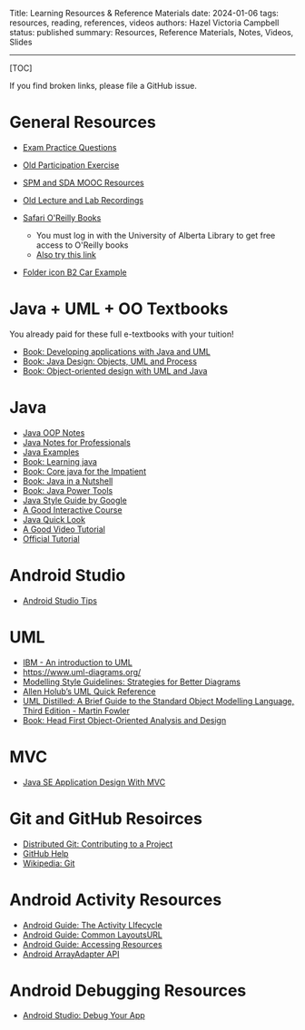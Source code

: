 Title: Learning Resources & Reference Materials
date: 2024-01-06
tags: resources, reading, references, videos
authors: Hazel Victoria Campbell
status: published
summary: Resources, Reference Materials, Notes, Videos, Slides

----

[TOC]

If you find broken links, please file a GitHub issue.

# General Resources

* [Exam Practice Questions]({filename}/resources/practice.md)
* [Old Participation Exercise]({filename}/resources/participation.md)
* [SPM and SDA MOOC Resources]({filename}/resources/mooc.md)
* [Old Lecture and Lab Recordings]({filename}/resources/oldrecordings.md)
* [Safari O'Reilly Books](http://go.oreilly.com/university-of-alberta)
    * You must log in with the University of Alberta Library to get free access to O'Reilly books
    * [Also try this link](https://login.ezproxy.library.ualberta.ca/login?url=https://go.oreilly.com/university-of-alberta/)

* [Folder icon B2 Car Example]({attach}slides/carExampleCampbell.zip) 
# Java + UML + OO Textbooks

You already paid for these full e-textbooks with your tuition!

* [Book: Developing applications with Java and UML](https://login.ezproxy.library.ualberta.ca/login?url=https://go.oreilly.com/university-of-alberta/library/view/-/0201702525/?ar)
* [Book: Java Design: Objects, UML and Process](https://login.ezproxy.library.ualberta.ca/login?url=https://go.oreilly.com/university-of-alberta/library/view/-/0201750449/?ar)
* [Book: Object-oriented design with UML and Java](https://login.ezproxy.library.ualberta.ca/login?url=https://ebookcentral.proquest.com/lib/ualberta/detail.action?docID=297134)

# Java

* [Java OOP Notes]({attach}/resources/java/OOP_notes.pdf)
* [Java Notes for Professionals](https://goalkicker.com/JavaBook/)
* [Java Examples](http://www.java2s.com/Code/Java/CatalogJava.htm)
* [Book: Learning java](https://learning.oreilly.com/library/view/learning-java-5th/9781492056263/)
* [Book: Core java for the Impatient](https://learning.oreilly.com/library/view/core-java-for/9780135404522/)
* [Book: Java in a Nutshell](https://learning.oreilly.com/library/view/java-in-a/9781492037248/)
* [Book: Java Power Tools](https://learning.oreilly.com/library/view/java-power-tools/9780596527938/)
* [Java Style Guide by Google](https://google.github.io/styleguide/javaguide.html)
* [A Good Interactive Course](https://www.codecademy.com/learn/learn-java)
* [Java Quick Look](https://www.w3schools.com/java)
* [A Good Video Tutorial](https://www.youtube.com/watch?v=NBIUbTddde4&list=PLZPZq0r_RZOMhCAyywfnYLlrjiVOkdAI1&ab_channel=BroCode)
* [Official Tutorial](https://docs.oracle.com/javase/tutorial/java/index.html)

# Android Studio

* [Android Studio Tips]({attach}/general/slides/Android_Studio_Tips.pdf)

# UML

* [IBM - An introduction to UML](https://developer.ibm.com/articles/an-introduction-to-uml/)
* <https://www.uml-diagrams.org/>
* [Modelling Style Guidelines: Strategies for Better Diagrams](http://agilemodeling.com/style/)
* [Allen Holub’s UML Quick Reference](https://holub.com/uml/)
* [UML Distilled: A Brief Guide to the Standard Object Modelling Language, Third Edition - Martin Fowler](https://learning.oreilly.com/library/view/uml-distilled-a/0321193687/)
* [Book: Head First Object-Oriented Analysis and Design](https://learning.oreilly.com/library/view/head-first-object-oriented/0596008678/)


# MVC

* [Java SE Application Design With MVC](https://www.oracle.com/technical-resources/articles/javase/application-design-with-mvc.html)


# Git and GitHub Resoirces

* [Distributed Git: Contributing to a Project](https://git-scm.com/book/en/v2/GitHub-Contributing-to-a-Project)
* [GitHub Help](https://support.github.com/)
* [Wikipedia: Git](https://en.wikipedia.org/wiki/Git)

# Android Activity Resources

* [Android Guide: The Activity LIfecycle](https://developer.android.com/guide/components/activities/activity-lifecycle.html)
* [Android Guide: Common LayoutsURL](https://developer.android.com/develop/ui/views/layout/declaring-layout#CommonLayouts)
* [Android Guide: Accessing Resources](https://developer.android.com/guide/topics/resources/providing-resources#Accessing)
* [Android ArrayAdapter API](https://developer.android.com/reference/android/widget/ArrayAdapter.html#notifyDataSetChanged%28%29)

# Android Debugging Resources

* [Android Studio: Debug Your App](https://developer.android.com/studio/debug/index.html)

